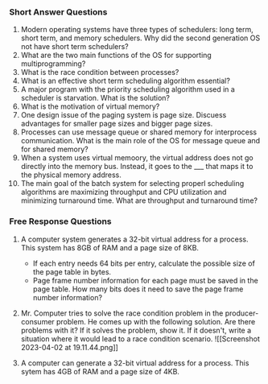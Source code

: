 ### Short Answer Questions

1. Modern operating systems have three types of schedulers: long term, short term, and memory schedulers. Why did the second generation OS not have short term schedulers? 
2. What are the two main functions of the OS for supporting multiprogramming? 
3. What is the race condition between processes? 
4. What is an effective short term scheduling algorithm essential? 
5. A major program with the priority scheduling algorithm used in a scheduler is starvation. What is the solution? 
6. What is the motivation of virtual memory? 
7. One design issue of the paging system is page size. Discuess advantages for smaller page sizes and bigger page sizes. 
8. Processes can use message queue or shared memory for interprocess communication. What is the main role of the OS for message queue and for shared memory? 
9. When a system uses virtual memoory, the virtual address does not go directly into the memory bus. Instead, it goes to the ___ that maps it to the physical memory address. 
10. The main goal of the batch system for selecting properl scheduling algorithms are maximizing throughput and CPU utilization and minimizing turnaround time. What are throughput and turnaround time? 

### Free Response Questions 

1. A computer system generates a 32-bit virtual address for a process. This system has 8GB of RAM and a page size of 8KB.
	- If each entry needs 64 bits per entry, calculate the possible size of the page table in bytes. 
	- Page frame number information for each page must be saved in the page table. How many bits does it need to save the page frame number information? 


2. Mr. Computer  tries to solve the race condition problem in the producer-consumer problem. He comes up with the following solution. Are there problems with it? If it solves the problem, show it. If it doesn't, write a situation where it would lead to a race condition scenario. ![[Screenshot 2023-04-02 at 19.11.44.png]]

3. A computer can generate a 32-bit virtual address for a process. This sytem has 4GB of RAM and a page size of 4KB. 